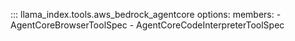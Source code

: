 ::: llama_index.tools.aws_bedrock_agentcore
options:
members: - AgentCoreBrowserToolSpec - AgentCoreCodeInterpreterToolSpec
